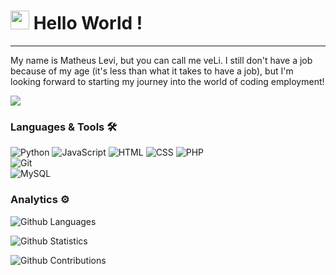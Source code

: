<h1><img src="https://emojis.slackmojis.com/emojis/images/1531849430/4246/blob-sunglasses.gif?1531849430" width="30"/> Hello World ! </h1> <hr>

My name is Matheus Levi, but you can call me veLi. I still don't have a job because of my age (it's less than what it takes to have a job), but I'm looking forward to starting my journey into the world of coding employment!

![](http://estruyf-github.azurewebsites.net/api/VisitorHit?user=Mathesu-veLi&repo=Mathesu-veLi&countColorcountColor)

### Languages & Tools 🛠  
![Python](https://img.shields.io/badge/-Python-yellowgreen)&nbsp;![JavaScript](https://img.shields.io/badge/-JavaScript-yellow)&nbsp;![HTML](https://img.shields.io/badge/-HTML-%23e44d26)&nbsp;![CSS](https://img.shields.io/badge/-CSS-0466c8)&nbsp;![PHP](https://img.shields.io/badge/-PHP-777bb3)&nbsp;  
![Git](https://img.shields.io/badge/-Git-05122A?style=flat&color=gray)&nbsp;  
![MySQL](https://img.shields.io/badge/-MySQL-%23e3762f)&nbsp;  


### Analytics ⚙️

![Github Languages](https://github-readme-stats.vercel.app/api/top-langs/?username=Mathesu-veLi&layout=compact&count_private=true)

![Github Statistics](https://github-readme-stats.vercel.app/api/?username=Mathesu-veLi&count_private=true&show_icons=true)

![Github Contributions](https://github-readme-streak-stats.herokuapp.com/?user=Mathesu-veLi&hide_border=true)
